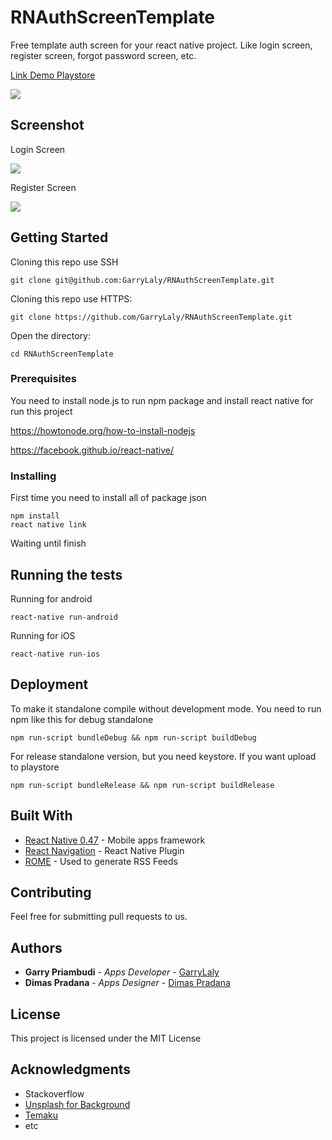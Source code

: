 # RNAuthScreenTemplate

Free template auth screen for your react native project. Like login screen, register screen, forgot password screen, etc.

[Link Demo Playstore](https://play.google.com/store/apps/details?id=com.rnauthscreentemplate)

![](http://temaku.co.id/uploads/products/rnauthscreentemplate.png)

## Screenshot

Login Screen

![](https://lh3.googleusercontent.com/hCA3KSBiiLTMoMWWMnsXmo2xyAHfJjDP1wPl1KjSQOLreDf6oMlxWggv7F35YXzDhNuk=h900-rw)

Register Screen

![](https://lh3.googleusercontent.com/yhnxpv6WO6lynRKejUFEor-v7ykrZvss-6ydniE2n6KjEXIvAvD6ukGVLKYJ_M46dg=h900-rw)

## Getting Started

Cloning this repo use SSH
```
git clone git@github.com:GarryLaly/RNAuthScreenTemplate.git
```

Cloning this repo use HTTPS:
```
git clone https://github.com/GarryLaly/RNAuthScreenTemplate.git
```

Open the directory:
```
cd RNAuthScreenTemplate
```

### Prerequisites

You need to install node.js to run npm package and install react native for run this project

https://howtonode.org/how-to-install-nodejs

https://facebook.github.io/react-native/

### Installing

First time you need to install all of package json

```
npm install
react native link
```

Waiting until finish

## Running the tests

Running for android
```
react-native run-android
```
Running for iOS
```
react-native run-ios
```

## Deployment

To make it standalone compile without development mode. You need to run npm like this for debug standalone
```
npm run-script bundleDebug && npm run-script buildDebug
```
For release standalone version, but you need keystore. If you want upload to playstore
```
npm run-script bundleRelease && npm run-script buildRelease
```

## Built With

* [React Native 0.47](http://facebook.github.io/react-native/releases/0.47/) - Mobile apps framework
* [React Navigation](https://reactnavigation.org/) - React Native Plugin
* [ROME](https://rometools.github.io/rome/) - Used to generate RSS Feeds

## Contributing

Feel free for submitting pull requests to us.

## Authors

* **Garry Priambudi** - *Apps Developer* - [GarryLaly](https://github.com/GarryLaly)
* **Dimas Pradana** - *Apps Designer* - [Dimas Pradana](https://www.facebook.com/sha.dow.5836711)

## License

This project is licensed under the MIT License

## Acknowledgments

* Stackoverflow
* [Unsplash for Background](https://unsplash.com/photos/D6RsA8pmYko)
* [Temaku](http://temaku.co.id)
* etc
